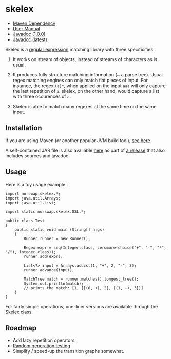 # skelex

- [Maven Dependency][jitpack]
- [User Manual][manual]
- [Javadoc (1.0.0)][javadoc]
- [Javadoc (latest)][snapdoc]

[manual]: /doc/README.md
[jitpack]: https://jitpack.io/#norswap/skelex
[javadoc]: https://jitpack.io/com/github/norswap/skelex/-1.0.0-g8036bda-1/javadoc/index.html
[snapdoc]: https://jitpack.io/com/github/norswap/skelex/-SNAPSHOT/javadoc/

Skelex is a [regular expression] matching library with three specificities:

[regular expression]: https://en.wikipedia.org/wiki/Regular_expression

1. It works on stream of objects, instead of streams of characters as is usual.

2. It produces fully structure matching information (~ a parse tree). Usual regex matching
   engines can only match flat pieces of input. For instance, the regex `(a)*`, when applied
   on the input `aaa` will only capture the last repetition of `a`. skelex, on the other hand,
   would capture a list with three occurences of `a`.
   
3. Skelex is able to match many regexes at the same time on the same input.
   
## Installation 

If you are using Maven (or another popular JVM build tool), [see here][jitpack].

A self-contained JAR file is also available [here][jar] as part of [a release] that also
includes sources and javadoc.

[jar]: https://github.com/norswap/skelex/releases/download/1.0.0/skelex-1.0.0-fatjar.jar
[a release]: https://github.com/norswap/skelex/releases

## Usage

Here is a toy usage example:

```
import norswap.skelex.*;
import java.util.Arrays;
import java.util.List;

import static norswap.skelex.DSL.*;

public class Test
{
    public static void main (String[] args)
    {
        Runner runner = new Runner();
        
        Regex expr = seq(Integer.class, zeromore(choice("+", "-", "*", "/"), Integer.class));
        runner.add(expr);
        
        List<?> input = Arrays.asList(1, "+", 2, "-", 3);
        runner.advance(input);

        MatchTree match = runner.matches().longest_tree();
        System.out.println(match);
        // prints the match: [1, [[(0, +), 2], [(1, -), 3]]]
    }
}
```

For fairly simple operations, one-liner versions are available through the [Skelex] class.

[Skelex]: https://jitpack.io/com/github/norswap/skelex/-SNAPSHOT/javadoc/norswap/skelex/Skelex.html

## Roadmap

- Add lazy repetition operators.
- [Random generation testing](http://norswap.com/gen-testing/)
- Simplify / speed-up the transition graphs somewhat.